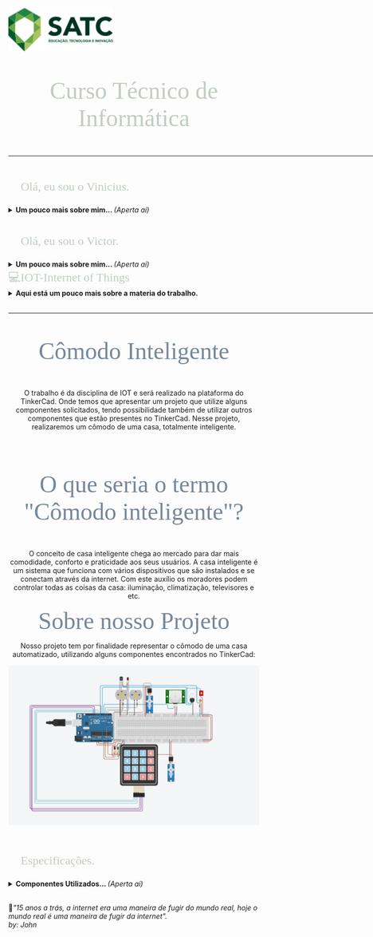 <html><head>

<p align="top">
<a href="https://web.satc.edu.br/"><img src="Logosatc.png" width="210" heigth="140"></a></p>
</p>

<font face="Bahnschrift Condensed" size="7" color="#C1CDC1">
<p align="center">
Curso Técnico de Informática
<hr size="4" width="1000" color="#0E0B16">
</p>
</font>

<font face="Bahnschrift Condensed" size="5" color="#C1CDC1">
<p align="left">
&#x1F920; Olá, eu sou o Vinicius. 
</p></font>
<details>
<summary> <b>Um pouco mais sobre mim... </b><i>(Aperta aí)</i> </summary>
&#x1F4BB;Cursando Informática no Colégio Satc <br> 
&#x1F4BB;Aluno do 2° ano E.M do Colégio Satc <br>
&#x1F575;Futuro estagiário <br>
&#x1F5FA;Cricíuma-SC	

<br>

&#x1F4F2;Me siga no instagram!
 <p align="left">
 <a href="https://www.instagram.com/vinidamiani_/?hl=pt-br"> <img src="insta.png" width="40" heigth="40"> </a> </p>

&#x1F680;Veja meu desempenho:
 ![ViniciusDamiani's github stats](https://github-readme-stats.vercel.app/api?username=ViniciusDamiani&show_icons=true&theme=radical)  

</details> 
<br>

<font face="Bahnschrift Condensed" size="5" color="#C1CDC1">
<p align="left">
&#x1F920; Olá, eu sou o Victor. 
</p></font>
<details>
<summary> <b>Um pouco mais sobre mim... </b><i>(Aperta aí)</i> </summary>
&#x1F4BB;Cursando Informática no Colégio Satc <br> 
&#x1F4BB;Aluno do 2° ano E.M do Colégio Satc <br>
&#x1F575;Futuro estagiário <br>
&#x1F5FA;Cocal do Sul-SC	

<br>

&#x1F4F2;Me siga no instagram!
 <p align="left">
 <a href="https://www.instagram.com/victor__bonomi/?hl=pt-br"> <img src="insta.png" width="40" heigth="40"> </a> </p>

</details>

<font face="Bahnschrift Condensed" size="5" color="#C1CDC1">
&#x1F4BB;IOT-Internet of Things 
</font>
<details>
<summary> <b>Aqui está um pouco mais sobre a materia do trabalho. </b> </summary>
&#x2705; Traduzido para o português, “Internet das Coisas” é basicamente a conexão entre objetos físicos que recebem e transferem dados em redes sem fio e sem intervenção humana à internet. Incluindo uma serie de possibilidades, desde uma simples automação doméstica, como lâmpadas e cafeteiras, a cidades inteligentes.<br>
 
</details> 
<br>
 
<hr size="4" width="1000" color="#0E0B16">

<font face="Bahnschrift Condensed" size="8" color="#778899">
<p align = "center">&#x1F3C3; Cômodo Inteligente &#x1F40D;	
</p></font>
<p align = "center">O trabalho é da disciplina de IOT e será realizado na plataforma do TinkerCad. Onde temos que apresentar um projeto que utilize alguns componentes solicitados, tendo possibilidade também de utilizar outros componentes que estão presentes no TinkerCad. Nesse projeto, realizaremos um cômodo de uma casa, totalmente inteligente.</p>
<br>
<font face="Bahnschrift Condensed" size="8" color="#778899">
<p align = "center">  O que seria o termo "Cômodo inteligente"?  	
</p></font>
<p align = "center">O conceito de casa inteligente chega ao mercado para dar mais comodidade, conforto e praticidade aos seus usuários. A casa inteligente é um sistema que funciona com vários dispositivos que são instalados e se conectam através da internet. Com este auxílio os moradores podem controlar todas as coisas da casa: iluminação, climatização, televisores e etc.
<br>
<font face="Bahnschrift Condensed" size="8" color="#778899">
<p align = "center">  Sobre nosso Projeto	
</p></font>
<p align = "center">Nosso projeto tem por finalidade representar o cômodo de uma casa automatizado, utilizando alguns componentes encontrados no TinkerCad:
<br>
<p align = "center">
<img src="ProjetoFinal.png" width="600" heigth="400"></p>
<br>

<font face="Bahnschrift Condensed" size="5" color="#C1CDC1">
<p align="left">
&#x1F920; Especificações. 
</p></font>
<details>
<summary> <b>Componentes Utilizados... </b><i>(Aperta aí)</i> </summary>
&#x1F4BB;1x Arduino UNO <br> 
&#x1F4BB;1x Placa de ensaio<br>
&#x1F4BB;2x Micro Servo <br>
&#x1F4BB;1x Fotorresistor<br>
&#x1F4BB;1x Teclado Matricial<br>
&#x1F4BB;6x Resistores<br>
&#x1F4BB;1x Sensor de temperatura TMP36<br>
&#x1F4BB;1x Sensor PIR <br>
&#x1F4BB;2x Motor CC<br>
&#x1F4BB;3x Leds<br>
&#x1F4BB;1x Interruptor DIP DPST<br>
&#x1F4BB;1x Lâmpada<br>
 
<br> 
</details> 
<br>

&#x1F4D6;<i>"15 anos a trás, a internet era uma maneira de fugir do mundo real, hoje o mundo real é uma maneira de fugir da internet".<br> 
by: John </i> 
 
</p>
</body></html>